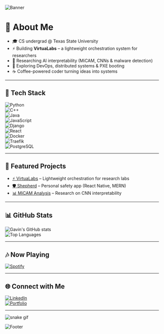 <!-- Banner -->
![Banner](https://capsule-render.vercel.app/api?type=waving&color=511314&height=200&section=header&text=Hi%20I'm%20Gavin%20👋&fontSize=50&fontColor=ffffff&animation=twinkling)

# 🚀 About Me  
- 🎓 CS undergrad @ Texas State University  
- ⚡ Building **VirtuaLabs** – a lightweight orchestration system for researchers  
- 🔐 Researching AI interpretability (MiCAM, CNNs & malware detection)  
- 🌱 Exploring DevOps, distributed systems & PXE booting  
- ☕ Coffee-powered coder turning ideas into systems  

---

## 🔧 Tech Stack  
![Python](https://img.shields.io/badge/-Python-3776AB?logo=python&logoColor=white&style=flat)  
![C++](https://img.shields.io/badge/-C++-00599C?logo=c%2B%2B&logoColor=white&style=flat)  
![Java](https://img.shields.io/badge/-Java-007396?logo=java&logoColor=white&style=flat)  
![JavaScript](https://img.shields.io/badge/-JavaScript-F7DF1E?logo=javascript&logoColor=black&style=flat)  
![Django](https://img.shields.io/badge/-Django-092E20?logo=django&logoColor=white&style=flat)  
![React](https://img.shields.io/badge/-React-61DAFB?logo=react&logoColor=black&style=flat)  
![Docker](https://img.shields.io/badge/-Docker-2496ED?logo=docker&logoColor=white&style=flat)  
![Traefik](https://img.shields.io/badge/-Traefik-24A1C1?logo=traefikmesh&logoColor=white&style=flat)  
![PostgreSQL](https://img.shields.io/badge/-PostgreSQL-336791?logo=postgresql&logoColor=white&style=flat)  

---

## 🧩 Featured Projects  
- [⚡ VirtuaLabs](https://github.com/your-repo) – Lightweight orchestration for research labs  
- [🛡️ Shepherd](https://github.com/your-repo) – Personal safety app (React Native, MERN)  
- [📊 MiCAM Analysis](https://github.com/your-repo) – Research on CNN interpretability  

---

## 📊 GitHub Stats  
![Gavin's GitHub stats](https://github-readme-stats.vercel.app/api?username=Gavin-Holliday&show_icons=true&theme=tokyonight)  
![Top Languages](https://github-readme-stats.vercel.app/api/top-langs/?username=Gavin-Holliday&layout=compact&theme=tokyonight)  

---

## 🎶 Now Playing  
[![Spotify](https://novatorem.vercel.app/api/spotify)](https://open.spotify.com/user/YOUR_ID)

---

## 🌐 Connect with Me  
[![LinkedIn](https://img.shields.io/badge/LinkedIn-blue?logo=linkedin&logoColor=white)](https://linkedin.com/in/gavin-holliday)  
[![Portfolio](https://img.shields.io/badge/Portfolio-6a5638?logo=About.me&logoColor=white)](https://yourwebsite.com)  

---

<!-- Snake contribution graph -->
![snake gif](https://github.com/Gavin-Holliday/blob/output/github-contribution-grid-snake.svg)

<!-- Footer -->
![Footer](https://capsule-render.vercel.app/api?type=waving&color=511314&height=100&section=footer)

